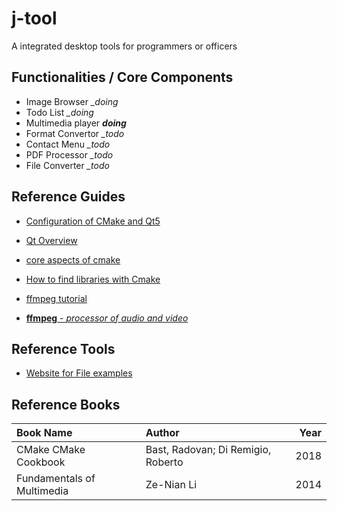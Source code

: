 # j-tool
A integrated desktop tools for programmers or officers

## Functionalities / Core Components
- Image Browser *_doing*
- Todo List *_doing*
- Multimedia player *__doing__*
- Format Convertor *_todo*
- Contact Menu *_todo*
- PDF Processor *_todo*
- File Converter *_todo*

## Reference Guides
- [Configuration of CMake and Qt5](https://zhuanlan.zhihu.com/p/34667993)

- [Qt Overview](https://doc.qt.io/qt-5/overviews-main.html)

- [core aspects of cmake](https://medium.com/@ilja.kosynkin/android-cmake-and-ffmpeg-part-one-cmake-in-android-cookbook-b9f27f9937b)

- [How to find libraries with Cmake](https://gitlab.kitware.com/cmake/community/-/wikis/doc/tutorials/How-To-Find-Libraries)

- [ffmpeg tutorial](http://dranger.com/ffmpeg/tutorial01.html)

- [**ffmpeg** - *processor of audio and video*](https://ffmpeg.org/)

## Reference Tools
- [Website for File examples](https://file-examples.com/)

## Reference Books
| Book Name | Author | Year |
|:----------|:-------------|------:|
| CMake CMake Cookbook |  Bast, Radovan; Di Remigio, Roberto | 2018 |
| Fundamentals of Multimedia | Ze-Nian Li | 2014 |
